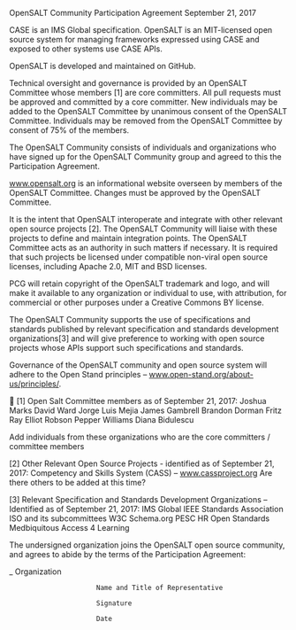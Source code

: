 
OpenSALT Community Participation Agreement
September 21, 2017

CASE is an IMS Global specification. OpenSALT is an MIT-licensed open source system for managing frameworks expressed using CASE and exposed to other systems use CASE APIs.

OpenSALT is developed and maintained on GitHub.


Technical oversight and governance is provided by an OpenSALT Committee whose members [1] are core committers. All pull requests must be approved and committed by a core committer. New individuals may be added to the OpenSALT Committee by unanimous consent of the OpenSALT Committee. Individuals may be removed from the OpenSALT Committee by consent of 75% of the members.

The OpenSALT Community consists of individuals and organizations who have signed up for the OpenSALT Community group and agreed to this the Participation Agreement. 

www.opensalt.org is an informational website overseen by members of the OpenSALT Committee. Changes must be approved by the OpenSALT Committee.

It is the intent that OpenSALT interoperate and integrate with other relevant open source projects [2]. The OpenSALT Community will liaise with these projects to define and maintain integration points. The OpenSALT Committee acts as an authority in such matters if necessary. It is required that such projects be licensed under compatible non-viral open source licenses, including Apache 2.0, MIT and BSD licenses. 

PCG will retain copyright of the OpenSALT trademark and logo, and will make it available to any organization or individual to use, with attribution, for commercial or other purposes under a Creative Commons BY license.

The OpenSALT Community supports the use of specifications and standards published by relevant specification and standards development organizations[3] and will give preference to working with open source projects whose APIs support such specifications and standards.

Governance of the OpenSALT community and open source system will adhere to the Open Stand principles – www.open-stand.org/about-us/principles/.



[1]	Open Salt Committee members  as of September 21, 2017:
Joshua Marks
David Ward
Jorge Luis Mejia
James Gambrell
Brandon Dorman
Fritz Ray
Elliot Robson
Pepper Williams 
Diana Bidulescu 

Add individuals from these organizations who are the core committers / committee members

[2]	Other Relevant Open Source Projects - identified as of September 21, 2017:
Competency and Skills System (CASS) – www.cassproject.org 
Are there others to be added at this time?

 [3] 	Relevant Specification and Standards Development Organizations – Identified as of September 21, 2017:
IMS Global
IEEE Standards Association
ISO and its subcommittees
W3C
Schema.org
PESC
HR Open Standards
Medbiquitous
Access 4 Learning


The undersigned organization joins the OpenSALT open source community, and agrees to abide by the terms of the Participation Agreement:

 _						  Organization

						  Name and Title of Representative

						  Signature

						  Date
